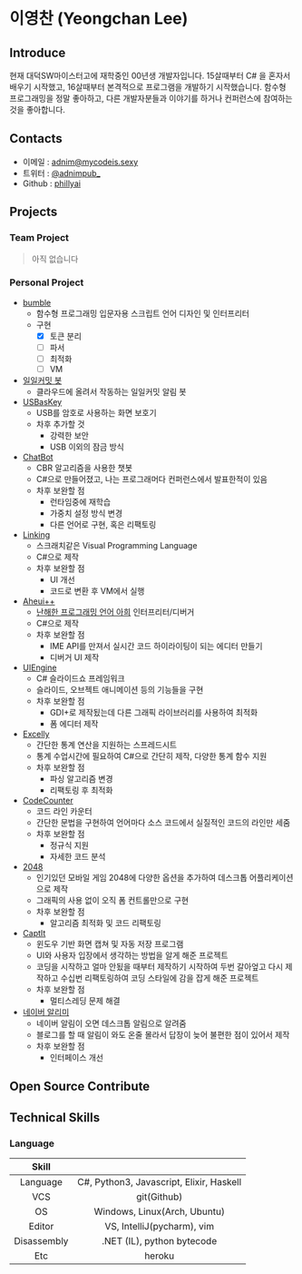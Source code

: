 # 이영찬 (Yeongchan Lee)

## Introduce

현재 대덕SW마이스터고에 재학중인 00년생 개발자입니다. 15살때부터 C# 을 혼자서 배우기 시작했고, 16살때부터 본격적으로 프로그램을 개발하기 시작했습니다. 함수형 프로그래밍을 정말 좋아하고, 다른 개발자분들과 이야기를 하거나 컨퍼런스에 참여하는 것을 좋아합니다.

## Contacts

- 이메일 : [adnim@mycodeis.sexy](mailto:adnim@mycodeis.sexy)
- 트위터 : [@adnimpub_](https://twitter.com/adnimpub_)
- Github : [phillyai](https://github.com/phillyai)

## Projects

### Team Project

> 아직 없습니다

### Personal Project

- [bumble](https://github.com/phillyai/bumble)
  - 함수형 프로그래밍 입문자용 스크립트 언어 디자인 및 인터프리터
  - 구현
    - [x] 토큰 분리
    - [ ] 파서
    - [ ] 최적화
    - [ ] VM
- [일일커밋 봇](https://github.com/phillyai/commit-twitter-bot)
  - 클라우드에 올려서 작동하는 일일커밋 알림 봇
- [USBasKey](https://github.com/phillyai/USBasKey)
  - USB를 암호로 사용하는 화면 보호기
  - 차후 추가할 것
    - 강력한 보안
    - USB 이외의 잠금 방식
- [ChatBot](https://github.com/phillyai/ChatBot)
  - CBR 알고리즘을 사용한 챗봇
  - C#으로 만들어졌고, 나는 프로그래머다 컨퍼런스에서 발표한적이 있음
  - 차후 보완할 점
    - 런타임중에 재학습
    - 가중치 설정 방식 변경
    - 다른 언어로 구현, 혹은 리팩토링
- [Linking](https://github.com/phillyai/Linking-VPL)
  - 스크래치같은 Visual Programming Language
  - C#으로 제작
  - 차후 보완할 점
    - UI 개선
    - 코드로 변환 후 VM에서 실행
- [Aheui++](https://github.com/phillyai/Aheuiplusplus)
  - [난해한 프로그래밍 언어 아희](https://aheui.github.io/introduction.ko) 인터프리터/디버거
  - C#으로 제작
  - 차후 보완할 점
    - IME API를 만져서 실시간 코드 하이라이팅이 되는 에디터 만들기
    - 디버거 UI 제작
- [UIEngine](https://github.com/phillyai/UIEngine)
  - C# 슬라이드쇼 프레임워크
  - 슬라이드, 오브젝트 애니메이션 등의 기능들을 구현
  - 차후 보완할 점
    - GDI+로 제작됬는데 다른 그래픽 라이브러리를 사용하여 최적화
    - 폼 에디터 제작
- [Excelly](https://github.com/phillyai/Excelly)
  - 간단한 통계 연산을 지원하는 스프레드시트
  - 통계 수업시간에 필요하여 C#으로 간단히 제작, 다양한 통계 함수 지원
  - 차후 보완할 점
    - 파싱 알고리즘 변경
    - 리팩토링 후 최적화
- [CodeCounter](https://github.com/phillyai/CodeCounter)
  - 코드 라인 카운터
  - 간단한 문법을 구현하여 언어마다 소스 코드에서 실질적인 코드의 라인만 세줌
  - 차후 보완할 점
    - 정규식 지원
    - 자세한 코드 분석
- [2048](https://github.com/phillyai/2048)
  - 인기있던 모바일 게임 2048에 다양한 옵션을 추가하여 데스크톱 어플리케이션으로 제작
  - 그래픽의 사용 없이 오직 폼 컨트롤만으로 구현
  - 차후 보완할 점
    - 알고리즘 최적화 및 코드 리팩토링
- [CaptIt](https://github.com/phillyai/CaptIt_Renewer)
  - 윈도우 기반 화면 캡쳐 및 자동 저장 프로그램
  - UI와 사용자 입장에서 생각하는 방법을 알게 해준 프로젝트
  - 코딩을 시작하고 얼마 안됬을 때부터 제작하기 시작하여 두번 갈아엎고 다시 제작하고 수십번 리팩토링하여 코딩 스타일에 감을 잡게 해준 프로젝트
  - 차후 보완할 점
    - 멀티스레딩 문제 해결
- [네이버 알리미](https://github.com/phillyai/NaverAlarm)
  - 네이버 알림이 오면 데스크톱 알림으로 알려줌
  - 블로그를 할 때 알림이 와도 온줄 몰라서 답장이 늦어 불편한 점이 있어서 제작
  - 차후 보완할 점
    - 인터페이스 개선

## Open Source Contribute

## Technical Skills

### Language

|    Skill    |                                          |
| :---------: | :--------------------------------------: |
|  Language   | C#, Python3, Javascript, Elixir, Haskell |
|     VCS     |               git(Github)                |
|     OS      |       Windows, Linux(Arch, Ubuntu)       |
|   Editor    |        VS, IntelliJ(pycharm), vim        |
| Disassembly |        .NET (IL), python bytecode        |
|     Etc     |                  heroku                  |